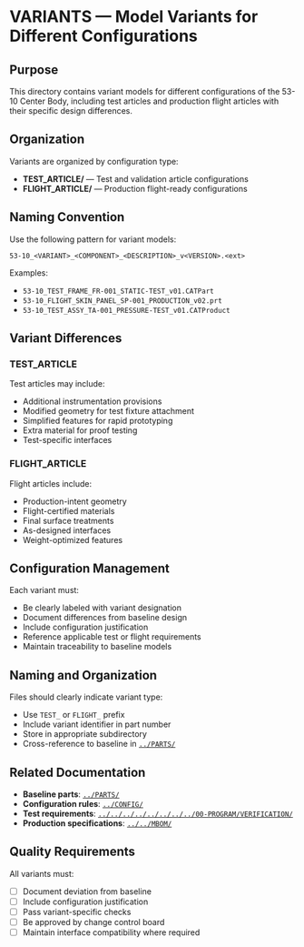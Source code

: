 # VARIANTS — Model Variants for Different Configurations

## Purpose

This directory contains variant models for different configurations of the 53-10 Center Body, including test articles and production flight articles with their specific design differences.

## Organization

Variants are organized by configuration type:

- **TEST_ARTICLE/** — Test and validation article configurations
- **FLIGHT_ARTICLE/** — Production flight-ready configurations

## Naming Convention

Use the following pattern for variant models:
```
53-10_<VARIANT>_<COMPONENT>_<DESCRIPTION>_v<VERSION>.<ext>
```

Examples:
- `53-10_TEST_FRAME_FR-001_STATIC-TEST_v01.CATPart`
- `53-10_FLIGHT_SKIN_PANEL_SP-001_PRODUCTION_v02.prt`
- `53-10_TEST_ASSY_TA-001_PRESSURE-TEST_v01.CATProduct`

## Variant Differences

### TEST_ARTICLE
Test articles may include:
- Additional instrumentation provisions
- Modified geometry for test fixture attachment
- Simplified features for rapid prototyping
- Extra material for proof testing
- Test-specific interfaces

### FLIGHT_ARTICLE
Flight articles include:
- Production-intent geometry
- Flight-certified materials
- Final surface treatments
- As-designed interfaces
- Weight-optimized features

## Configuration Management

Each variant must:
- Be clearly labeled with variant designation
- Document differences from baseline design
- Include configuration justification
- Reference applicable test or flight requirements
- Maintain traceability to baseline models

## Naming and Organization

Files should clearly indicate variant type:
- Use `TEST_` or `FLIGHT_` prefix
- Include variant identifier in part number
- Store in appropriate subdirectory
- Cross-reference to baseline in [`../PARTS/`](../PARTS/)

## Related Documentation

- **Baseline parts**: [`../PARTS/`](../PARTS/)
- **Configuration rules**: [`../CONFIG/`](../CONFIG/)
- **Test requirements**: [`../../../../../../../../00-PROGRAM/VERIFICATION/`](../../../../../../../../00-PROGRAM/VERIFICATION/)
- **Production specifications**: [`../../MBOM/`](../../MBOM/)

## Quality Requirements

All variants must:
- [ ] Document deviation from baseline
- [ ] Include configuration justification
- [ ] Pass variant-specific checks
- [ ] Be approved by change control board
- [ ] Maintain interface compatibility where required
